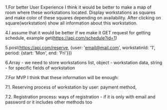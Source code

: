 1.For better User Experience I think it would be better to make a map of room where these workstations located. Display workstations as squares and make color of these squares depending on availability. After clicking on square(workstation) show all information about this workstation.

4.I assume that it would be better if we make it GET request for getting schedule, example get(https://api.com/schedule?id=1)

5.post(https://api.com/reserve, {user: 'email@mail.com', workstatinId: '1', period: {start: 'Mon', end: 'Fri'}})

6.Array - we need to store workstations list, object - workstation data, string - for specific fields of workstation

7.For MVP I think that these information will be enough:

7.1. Reserving process of workstation by user: payment method,

7.2. Registration process: ways of registration - if it is only with email and password or it includes other methods too
